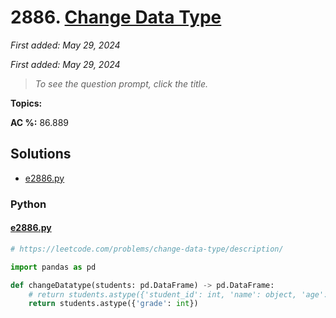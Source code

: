 # 2886. [Change Data Type](<https://leetcode.com/problems/change-data-type>)

*First added: May 29, 2024*

*First added: May 29, 2024*


> *To see the question prompt, click the title.*

**Topics:** 

**AC %:** 86.889


## Solutions

- [e2886.py](<../my-submissions/e2886.py>)
### Python
#### [e2886.py](<../my-submissions/e2886.py>)
```Python
# https://leetcode.com/problems/change-data-type/description/

import pandas as pd

def changeDatatype(students: pd.DataFrame) -> pd.DataFrame:
    # return students.astype({'student_id': int, 'name': object, 'age': int, 'grade': int})
    return students.astype({'grade': int})
```

